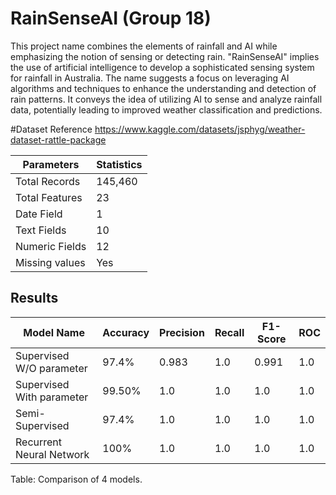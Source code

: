 # RainSenseAI (Group 18)

This project name combines the elements of rainfall and AI while emphasizing the notion of sensing or detecting rain. "RainSenseAI" implies the use of artificial intelligence to develop a sophisticated sensing system for rainfall in Australia. The name suggests a focus on leveraging AI algorithms and techniques to enhance the understanding and detection of rain patterns. It conveys the idea of utilizing AI to sense and analyze rainfall data, potentially leading to improved weather classification and predictions.

#Dataset Reference
https://www.kaggle.com/datasets/jsphyg/weather-dataset-rattle-package

| Parameters       | Statistics |
| ---------------- | ---------- |
| Total Records    | 145,460    |
| Total Features   | 23         |
| Date Field       | 1          |
| Text Fields      | 10         |
| Numeric Fields   | 12         |
| Missing values   | Yes        |


## Results

| Model Name                             | Accuracy | Precision | Recall | F1-Score | ROC  |
| -------------------------------------- | -------- | --------- | ------ | -------- | ---- |
| Supervised W/O parameter                | 97.4%    | 0.983     | 1.0    | 0.991    | 1.0  |
| Supervised With parameter               | 99.50%   | 1.0       | 1.0    | 1.0      | 1.0  |
| Semi-Supervised                         | 97.4%    | 1.0       | 1.0    | 1.0      | 1.0  |
| Recurrent Neural Network                | 100%     | 1.0       | 1.0    | 1.0      | 1.0  |

Table: Comparison of 4 models.

